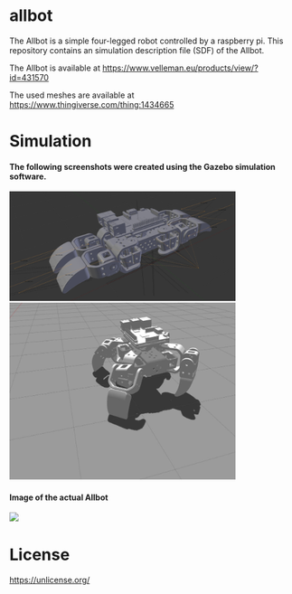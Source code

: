 # allbot
The Allbot is a simple four-legged robot controlled by a raspberry pi.
This repository contains an simulation description file (SDF) of the Allbot.

The Allbot is available at https://www.velleman.eu/products/view/?id=431570
  
The used meshes are available at https://www.thingiverse.com/thing:1434665

# Simulation
#### The following screenshots were created using the Gazebo simulation software.

<img src="https://github.com/janek-gross/allbot/blob/main/images/visual.png?raw=true" title="hi" width="400" />

<img src="https://github.com/janek-gross/allbot/blob/main/images/allbot_visual.jpg?raw=true" width="400" />

#### Image of the actual Allbot
<img src="https://vertex3dprinter.eu/wp-content/uploads/2018/07/vr618-600x450.jpg?raw=true" width="400" />

# License
https://unlicense.org/
